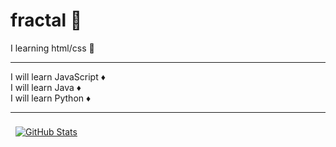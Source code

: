 <h1>fractal 🔷</h1>
I learning html/css 🔶
<hr>
I will learn JavaScript ♦️<br>
I will learn Java ♦️<br>
I will learn Python ♦️
<hr>
<a href="https://github.com/fractalzer">
  <img align="center" style="margin:0.5rem" src="https://github-readme-stats.vercel.app/api?username=fractalzer&show_icons=true&line_height=27&count_private=true&title_color=000000&text_color=000000&icon_color=000000&bg_color=ffffff" alt="GitHub Stats" />
</a>
